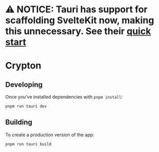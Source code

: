 # :warning: NOTICE: Tauri has support for scaffolding SvelteKit now, making this unnecessary. See their [quick start](https://tauri.app/v1/guides/getting-started/setup)

# Crypton

## Developing

Once you've installed dependencies with `pnpm install`:

```bash
pnpm run tauri dev
```

## Building

To create a production version of the app:

```bash
pnpm run tauri build
```
